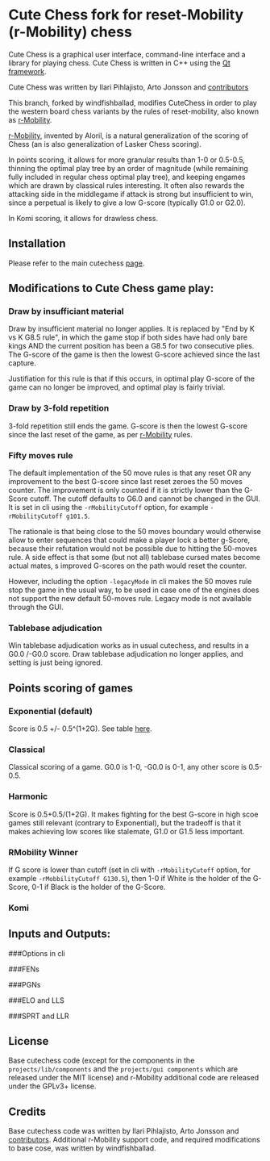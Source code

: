 # Cute Chess fork for reset-Mobility (r-Mobility) chess

Cute Chess is a graphical user interface, command-line interface and a library
for playing chess. Cute Chess is written in C++ using the [Qt
framework](https://www.qt.io/).

Cute Chess was written by Ilari Pihlajisto, Arto Jonsson and [contributors](https://github.com/cutechess/cutechess/graphs/contributors)

This branch, forked by windfishballad, modifies CuteChess in order to play the western board chess variants by the rules of reset-mobility, also known as [r-Mobility](https://wiki.chessdom.org/R-Mobility).

[r-Mobility](https://wiki.chessdom.org/R-Mobility), invented by Aloril, is a natural generalization of the scoring of Chess (an is also generalization of Lasker Chess scoring).

In points scoring, it allows for more granular results than 1-0 or 0.5-0.5, thinning the optimal play tree by an order of magnitude (while remaining fully included in regular chess optimal play tree), and keeping engames which are drawn by classical rules interesting. It often also rewards the attacking side in the middlegame if attack is strong but insufficient to win, since a perpetual is likely to give a low G-score (typically G1.0 or G2.0).

In Komi scoring, it allows for drawless chess. 

## Installation

Please refer to the main cutechess [page](https://github.com/cutechess/cutechess).

## Modifications to Cute Chess game play:

### Draw by insufficiant material

Draw by insufficient material no longer applies. It is replaced by "End by K vs K G8.5 rule", in which the game stop if both sides have had only bare kings AND the current position has been a G8.5 for two consecutive plies. The G-score of the game is then the lowest G-score achieved since the last capture.

Justifiation for this rule is that if this occurs, in optimal play G-score of the game can no longer be improved, and optimal play is fairly trivial. 

### Draw by 3-fold repetition

3-fold repetition still ends the game. G-score is then the lowest G-score since the last reset of the game, as per [r-Mobility](https://wiki.chessdom.org/R-Mobility) rules.

### Fifty moves rule

The default implementation of the 50 move rules is that any reset OR any improvement to the best G-score since last reset zeroes the 50 moves counter. The improvement is only counted if it is strictly lower than the G-Score cutoff. The cutoff defaults to G6.0 and cannot be changed in the GUI. It is set in cli using the `-rMobilityCutoff` option, for example `-rMobilityCutoff g101.5`.

The rationale is that being close to the 50 moves boundary would otherwise allow to enter sequences that could make a player lock a better g-Score, because their refutation would not be possible due to hitting the 50-moves rule. A side effect is that some (but not all) tablebase cursed mates become actual mates, s improved G-scores on the path would reset the counter.

However, including the option `-legacyMode` in cli makes the 50 moves rule stop the game in the usual way, to be used in case one of the engines does not support the new default 50-moves rule. Legacy mode is not available through the GUI.

### Tablebase adjudication

Win tablebase adjudication works as in usual cutechess, and results in a G0.0 /-G0.0 score. Draw tablebase adjudication no longer applies, and setting is just being ignored.

## Points scoring of games

### Exponential (default)

Score is 0.5 +/- 0.5^(1+2G). See table [here](https://wiki.chessdom.org/R-Mobility#TCEC).

### Classical

Classical scoring of a game. G0.0 is 1-0, -G0.0 is 0-1, any other score is 0.5-0.5.

### Harmonic

Score is 0.5+0.5/(1+2G). It makes fighting for the best G-score in high scoe games still relevant (contrary to Exponential), but the tradeoff is that it makes achieving low scores like stalemate, G1.0 or G1.5 less important.

### RMobility Winner

If G score is lower than cutoff (set in cli with `-rMobilityCutoff` option, for example `-rMobbilityCutoff G130.5`), then 1-0 if White is the holder of the G-Score, 0-1 if Black is the holder of the G-Score.

### Komi



## Inputs and Outputs:

###Options in cli

###FENs

###PGNs

###ELO and LLS

###SPRT and LLR

###

## License

Base cutechess code (except for the components in the `projects/lib/components` and the `projects/gui components` which are released under the MIT license) and r-Mobility additional code are released under the GPLv3+ license.

## Credits

Base cutechess code was written by Ilari Pihlajisto, Arto Jonsson and [contributors](https://github.com/cutechess/cutechess/graphs/contributors).
Additional r-Mobility support code, and required modifications to base cose,  was written by windfishballad. 


